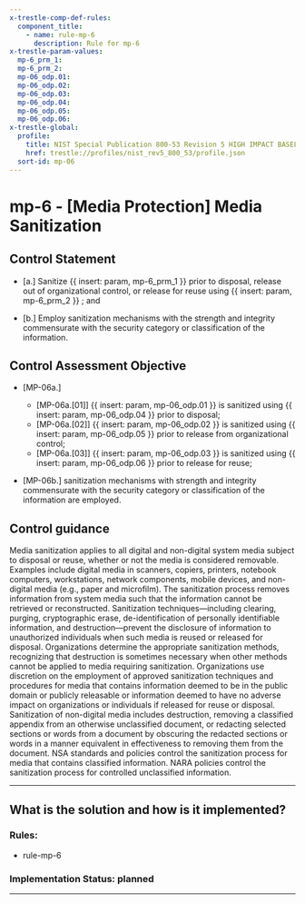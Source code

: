 ```yaml
---
x-trestle-comp-def-rules:
  component_title:
    - name: rule-mp-6
      description: Rule for mp-6
x-trestle-param-values:
  mp-6_prm_1:
  mp-6_prm_2:
  mp-06_odp.01:
  mp-06_odp.02:
  mp-06_odp.03:
  mp-06_odp.04:
  mp-06_odp.05:
  mp-06_odp.06:
x-trestle-global:
  profile:
    title: NIST Special Publication 800-53 Revision 5 HIGH IMPACT BASELINE
    href: trestle://profiles/nist_rev5_800_53/profile.json
  sort-id: mp-06
---
```


# mp-6 - \[Media Protection\] Media Sanitization

## Control Statement

- \[a.\] Sanitize {{ insert: param, mp-6_prm_1 }} prior to disposal, release out of organizational control, or release for reuse using {{ insert: param, mp-6_prm_2 }} ; and

- \[b.\] Employ sanitization mechanisms with the strength and integrity commensurate with the security category or classification of the information.

## Control Assessment Objective

- \[MP-06a.\]

  - \[MP-06a.[01]\] {{ insert: param, mp-06_odp.01 }} is sanitized using {{ insert: param, mp-06_odp.04 }} prior to disposal;
  - \[MP-06a.[02]\] {{ insert: param, mp-06_odp.02 }} is sanitized using {{ insert: param, mp-06_odp.05 }} prior to release from organizational control;
  - \[MP-06a.[03]\] {{ insert: param, mp-06_odp.03 }} is sanitized using {{ insert: param, mp-06_odp.06 }} prior to release for reuse;

- \[MP-06b.\] sanitization mechanisms with strength and integrity commensurate with the security category or classification of the information are employed.

## Control guidance

Media sanitization applies to all digital and non-digital system media subject to disposal or reuse, whether or not the media is considered removable. Examples include digital media in scanners, copiers, printers, notebook computers, workstations, network components, mobile devices, and non-digital media (e.g., paper and microfilm). The sanitization process removes information from system media such that the information cannot be retrieved or reconstructed. Sanitization techniques—including clearing, purging, cryptographic erase, de-identification of personally identifiable information, and destruction—prevent the disclosure of information to unauthorized individuals when such media is reused or released for disposal. Organizations determine the appropriate sanitization methods, recognizing that destruction is sometimes necessary when other methods cannot be applied to media requiring sanitization. Organizations use discretion on the employment of approved sanitization techniques and procedures for media that contains information deemed to be in the public domain or publicly releasable or information deemed to have no adverse impact on organizations or individuals if released for reuse or disposal. Sanitization of non-digital media includes destruction, removing a classified appendix from an otherwise unclassified document, or redacting selected sections or words from a document by obscuring the redacted sections or words in a manner equivalent in effectiveness to removing them from the document. NSA standards and policies control the sanitization process for media that contains classified information. NARA policies control the sanitization process for controlled unclassified information.

______________________________________________________________________

## What is the solution and how is it implemented?

<!-- For implementation status enter one of: implemented, partial, planned, alternative, not-applicable -->

<!-- Note that the list of rules under ### Rules: is read-only and changes will not be captured after assembly to JSON -->

<!-- Add control implementation description here for control: mp-6 -->

### Rules:

  - rule-mp-6

### Implementation Status: planned

______________________________________________________________________
